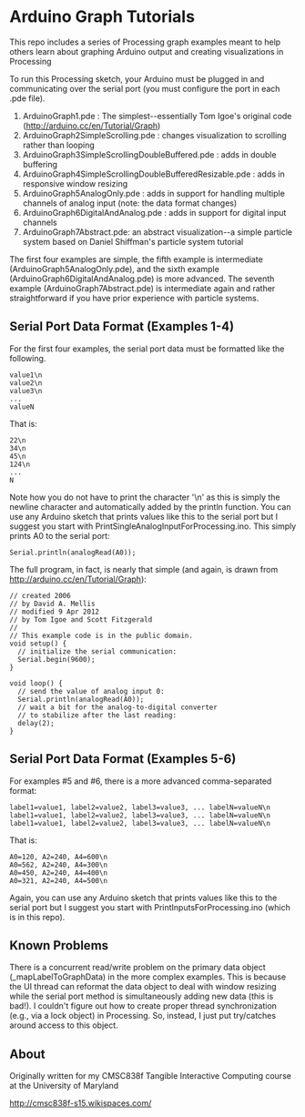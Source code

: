 # Arduino Graph Tutorials

This repo includes a series of Processing graph examples meant to help others learn about graphing Arduino output and creating visualizations in Processing

To run this Processing sketch, your Arduino must be plugged in and communicating over the serial port (you must configure the port in each .pde file). 

1. ArduinoGraph1.pde : The simplest--essentially Tom Igoe's original code (http://arduino.cc/en/Tutorial/Graph)
2. ArduinoGraph2SimpleScrolling.pde : changes visualization to scrolling rather than looping
3. ArduinoGraph3SimpleScrollingDoubleBuffered.pde : adds in double buffering
4. ArduinoGraph4SimpleScrollingDoubleBufferedResizable.pde : adds in responsive window resizing
5. ArduinoGraph5AnalogOnly.pde : adds in support for handling multiple channels of analog input (note: the data format changes)
6. ArduinoGraph6DigitalAndAnalog.pde : adds in support for digital input channels
7. ArduinoGraph7Abstract.pde: an abstract visualization--a simple particle system based on Daniel Shiffman's particle system tutorial

The first four examples are simple, the fifth example is intermediate (ArduinoGraph5AnalogOnly.pde), and the sixth 
example (ArduinoGraph6DigitalAndAnalog.pde) is more advanced. The seventh example (ArduinoGraph7Abstract.pde) is intermediate again and rather straightforward if you have prior experience with particle systems.

## Serial Port Data Format (Examples 1-4)
For the first four examples, the serial port data must be formatted like the following. 

```
value1\n
value2\n
value3\n 
... 
valueN
```

That is:
```
22\n
34\n
45\n
124\n
...
N
```

Note how you do not have to print the character '\n' as this is simply the newline character and automatically added by the println function. You can use any Arduino sketch that prints values like this to the serial port but I suggest you start with PrintSingleAnalogInputForProcessing.ino. This simply prints A0 to the serial port:

```
Serial.println(analogRead(A0));
```

The full program, in fact, is nearly that simple (and again, is drawn from http://arduino.cc/en/Tutorial/Graph):

```
// created 2006
// by David A. Mellis
// modified 9 Apr 2012
// by Tom Igoe and Scott Fitzgerald
//
// This example code is in the public domain.
void setup() {
  // initialize the serial communication:
  Serial.begin(9600);
}

void loop() {
  // send the value of analog input 0:
  Serial.println(analogRead(A0));
  // wait a bit for the analog-to-digital converter 
  // to stabilize after the last reading:
  delay(2);
}
```

## Serial Port Data Format (Examples 5-6)
For examples #5 and #6, there is a more advanced comma-separated format:
```
label1=value1, label2=value2, label3=value3, ... labelN=valueN\n
label1=value1, label2=value2, label3=value3, ... labelN=valueN\n
label1=value1, label2=value2, label3=value3, ... labelN=valueN\n
```

That is:
```
A0=120, A2=240, A4=600\n
A0=562, A2=240, A4=300\n
A0=450, A2=240, A4=400\n
A0=321, A2=240, A4=500\n
```

Again, you can use any Arduino sketch that prints values like this to the serial port but I suggest you start with PrintInputsForProcessing.ino (which is in this repo).

## Known Problems
There is a concurrent read/write problem on the primary data object (_mapLabelToGraphData) in the more complex examples. This is because the UI thread can reformat the data object to deal with window resizing while the serial port method is simultaneously adding new data (this is bad!). I couldn't figure out how to create proper thread synchronization (e.g., via a lock object) in Processing. So, instead, I just put try/catches around access to this object.

## About
Originally written for my CMSC838f Tangible Interactive Computing course at the University of Maryland

http://cmsc838f-s15.wikispaces.com/

